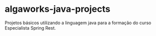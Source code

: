 # algaworks-java-projects
Projetos básicos utilizando a linguagem java para a formação do curso Especialista Spring Rest.
